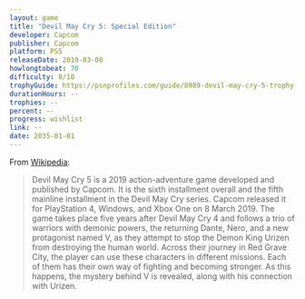 ```yaml
---
layout: game
title: "Devil May Cry 5: Special Edition"
developer: Capcom
publisher: Capcom
platform: PS5
releaseDate: 2019-03-08
howlongtobeat: 70
difficulty: 8/10
trophyGuide: https://psnprofiles.com/guide/8989-devil-may-cry-5-trophy-guide
durationHours: --
trophies: --
percent: --
progress: wishlist
link: --
date: 2035-01-01
---
```


From [Wikipedia](https://en.wikipedia.org/wiki/Devil_May_Cry_5):

> Devil May Cry 5 is a 2019 action-adventure game developed and published by Capcom. It is the sixth installment overall and the fifth mainline installment in the Devil May Cry series. Capcom released it for PlayStation 4, Windows, and Xbox One on 8 March 2019. The game takes place five years after Devil May Cry 4 and follows a trio of warriors with demonic powers, the returning Dante, Nero, and a new protagonist named V, as they attempt to stop the Demon King Urizen from destroying the human world. Across their journey in Red Grave City, the player can use these characters in different missions. Each of them has their own way of fighting and becoming stronger. As this happens, the mystery behind V is revealed, along with his connection with Urizen.

